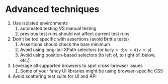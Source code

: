# Advanced techniques

<v-clicks>

1. Use isolated environments
    1. automated testing VS manual testing
    2. previous test runs should not affect current test runs
2. Don't be *too* specific with assertions (avoid Brittle tests)
    1. Assertions should check the bare minimum
    2. Avoid using long-tail XPath selectors (or `body > div > div > p`)
    3. Avoid using position-based selectors (to left of, to right of, below, etc.)
3. Leverage all supported browsers to spot cross-browser issues
    1. Some of your fancy UI libraries might be using browser-specific CSS
4. Avoid scattering test suite for UI and API

</v-clicks>

<!--
1. Hard isolation VS soft isolation
3. Moz and webkit prefixes
4. Postman for API testing; and something else for UI testing
-->
